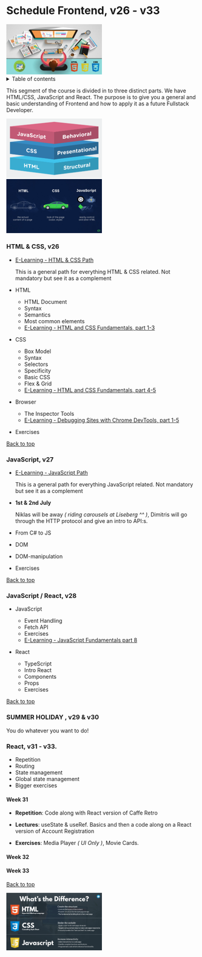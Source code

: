 # Schedule Frontend, v26 - v33

<img style="width: 50%" src="./assets/frontend.png">

<details>
<summary>Table of contents</summary>

- [HTML & CSS, v26](#html--css-v26)
- [JavaScript, v27](#javascript-v27)
- [JavaScript / React, v28](#javascript--react-v28)
- [React, v31 - v33](#react-v31---v33)

</details>

This segment of the course is divided in to three distinct parts. We have HTML/CSS, JavaScript and React. The purpose is to give you a general and basic understanding of Frontend and how to apply it as a future Fullstack Developer.

<img style="width: 50%" src="./assets/frontendstack.png">
<img style="width: 50%" src="./assets/frontendexplained.jpg">

### HTML & CSS, v26

- [E-Learning - HTML & CSS Path](https://app.pluralsight.com/paths/skills/html-and-css)

  This is a general path for everything HTML & CSS related. Not mandatory but see it as a complement

- HTML

  - HTML Document
  - Syntax
  - Semantics
  - Most common elements
  - [E-Learning - HTML and CSS Fundamentals, part 1-3](https://app.pluralsight.com/library/courses/html-css-fundamentals/table-of-contents)

- CSS

  - Box Model
  - Syntax
  - Selectors
  - Specificity
  - Basic CSS
  - Flex & Grid
  - [E-Learning - HTML and CSS Fundamentals, part 4-5](https://app.pluralsight.com/library/courses/html-css-fundamentals/table-of-contents)

- Browser

  - The Inspector Tools
  - [E-Learning - Debugging Sites with Chrome DevTools, part 1-5](https://app.pluralsight.com/library/courses/chrome-developer-tools-debugging-sites/table-of-contents)

- Exercises

[Back to top](#schedule-frontend-v26---v33)

### JavaScript, v27

- [E-Learning - JavaScript Path](https://app.pluralsight.com/paths/skills/html-and-css)

  This is a general path for everything JavaScript related. Not mandatory but see it as a complement

- **1st & 2nd July**

  Niklas will be away _( riding carousels at Liseberg ^^ )_, Dimitris will go through the HTTP protocol and give an intro to API:s.

- From C# to JS
- DOM
- DOM-manipulation
- Exercises

[Back to top](#schedule-frontend-v26---v33)

### JavaScript / React, v28

- JavaScript

  - Event Handling
  - Fetch API
  - Exercises
  - [E-Learning - JavaScript Fundamentals part 8](https://app.pluralsight.com/library/courses/fundamentals-javascript/table-of-contents)

- React

  - TypeScript
  - Intro React
  - Components
  - Props
  - Exercises

[Back to top](#schedule-frontend-v26---v33)

### **SUMMER HOLIDAY** , v29 & v30

You do whatever you want to do!

### React, v31 - v33.

- Repetition
- Routing
- State management
- Global state management
- Bigger exercises

#### Week 31

- **Repetition**: Code along with React version of Caffe Retro

- **Lectures**: useState & useRef. Basics and then a code along on a React version of Account Registration

- **Exercises**: Media Player _( UI Only )_, Movie Cards.

#### Week 32

#### Week 33

[Back to top](#schedule-frontend-v26---v33)

<img style="width: 50%" src="./assets/whatsthedifferenct.png">
